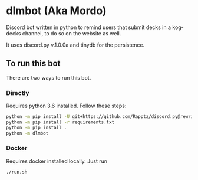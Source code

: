 # dlmbot (Aka Mordo)

Discord bot written in python to remind users that submit decks in a kog-decks channel, to do so on the website as well.

It uses discord.py v.1.0.0a and tinydb for the persistence.

## To run this bot
There are two ways to run this bot.

### Directly
Requires python 3.6 installed.
Follow these steps:
```bash
python -m pip install -U git+https://github.com/Rapptz/discord.py@rewrite#egg=discord.py
python -m pip install -r requirements.txt
python -m pip install .
python -m dlmbot
```

### Docker
Requires docker installed locally.
Just run
```bash
./run.sh
```
